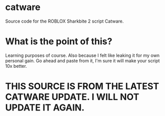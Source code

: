 # catware
Source code for the ROBLOX Sharkbite 2 script Catware.

# What is the point of this?
Learning purposes of course. Also because I felt like leaking it for my own personal gain.
Go ahead and paste from it, I'm sure it will make your script 10x better.

# THIS SOURCE IS FROM THE LATEST CATWARE UPDATE. I WILL NOT UPDATE IT AGAIN.
